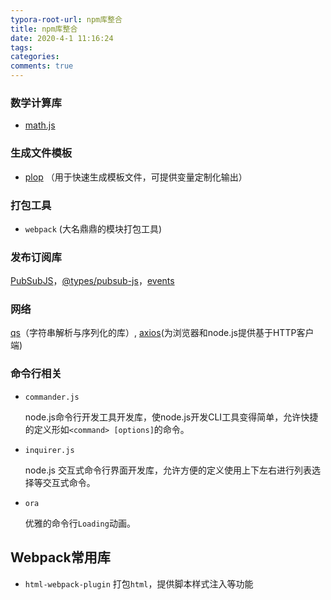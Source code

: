 ```yaml
---
typora-root-url: npm库整合
title: npm库整合
date: 2020-4-1 11:16:24
tags:
categories: 
comments: true
---
```


### 数学计算库

* [math.js](https://www.npmjs.com/package/mathjs)

### 生成文件模板

* [plop](https://www.npmjs.com/package/plop) （用于快速生成模板文件，可提供变量定制化输出）

### 打包工具

* `webpack` (大名鼎鼎的模块打包工具)

### 发布订阅库

[PubSubJS](https://github.com/mroderick/PubSubJS)，[@types/pubsub-js](https://www.npmjs.com/package/@types/pubsub-js)，[events](https://github.com/Gozala/events)

### 网络

[qs](https://www.npmjs.com/package/qs)（字符串解析与序列化的库）,  [axios](https://www.npmjs.com/package/axios)(为浏览器和node.js提供基于HTTP客户端)

### 命令行相关

* `commander.js`

  node.js命令行开发工具开发库，使node.js开发CLI工具变得简单，允许快捷的定义形如`<command> [options]`的命令。

* `inquirer.js`

  node.js 交互式命令行界面开发库，允许方便的定义使用上下左右进行列表选择等交互式命令。

* `ora`

  优雅的命令行`Loading`动画。

## Webpack常用库

* `html-webpack-plugin` 打包`html`，提供脚本样式注入等功能

